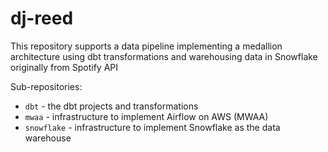 # dj-reed

This repository supports a data pipeline implementing a medallion architecture using dbt transformations and warehousing data in Snowflake originally from Spotify API

Sub-repositories:
* `dbt` - the dbt projects and transformations
* `mwaa` - infrastructure to implement Airflow on AWS (MWAA)
* `snowflake` - infrastructure to implement Snowflake as the data warehouse